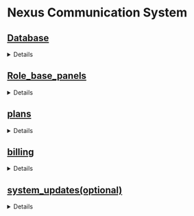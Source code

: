 # Nexus Communication System

## [Database](./database.md)

<details>
- Information Regarding the various plans
- Details of retail stores
- Details of the employees
- Details of customers, vendors are needed to be updated.
- Details of the orders generated
- Details of the products
- Details of the materials provided with the customer</details>



## [Role_base_panels](./roles.md)


<details>

### customer

- order place
- check status of order
- can do payment

### role wise employee credentials

#### admin

- Adding new plans.
- Updating existing plans.
- Removing plans that are no longer offered.
- Searching for specific plans or their details.

#### accounts dept. ppl

- manage the bills and their details

#### tech support dept. ppl

##### Order Tracking:

- monitor orders placed by customers.

##### Order Status Update:

- update the status of orders, indicating if the location is suitable for a connection or if the connection has been provided.

##### Creating New Connections:

- When an order is feasible, they create new connections for customers.

##### Deactivating Connections:

- can temporarily or permanently disable connections if needed.

##### Equipment Management:

- maintain details about products and equipment used for the connections.

#### retail dept. ppl
##### In Summary:
- Read Orders.
- Read Customers.
- Read Connections.
- Read Charges.
- Read Bills.

##### Order Tracking:


- Status of these orders, whether they are feasible or not.
- Information on whether the customer received the connection or not.

##### Connection Details:

- Comprehensive details of all connections provided until the current date.
- Billing specifics concerning these connections, like total charges.
``
##### Payment Monitoring:

- Payment history related to the bills generated for these connections.
</details>

## [plans](./plans.md)

<details>

1.  Security Deposit: It is the charge that will be refunded back to the customer during the time of withdrawal or cancellation. In general it will be charged as follows for the type of the connection

    - Dial–Up Connection : 325$
    - Broad Band Connection : 500$
    - LandLine Connection : 250$

2.  Dial – Up Connection :

    - Hourly Basis

      - 10 Hrs. – 50$ (validity is for one Month)
      - 30 Hrs. – 130$ (validity is for 3 Months)
      - 60 Hrs. – 260$ (validity is for 6 Months)

    - Unlimited 28Kbps.

      - Monthly – 75$
      - Quarterly – 150$

    - Unlimited 56 Kbps.
      - Monthly – 100$
      - Quarterly – 180$

3.  Broad Band Connection

    - Hourly Basis

      - 30 Hrs. – 175$ (validity is for 1 Month)
      - 60 Hrs. – 315$ (validity is for 6 Months)

    - Unlimited 64Kbps.

      - Monthly – 225$
      - Quarterly – 400$

    - Unlimited 128 Kbps.
      - Monthly – 350$
      - Quarterly – 445$

4.  Land Line Connection

        - Local Plan = Rental + Call charges

            + Unlimited + 75$ (Valid for an year and this is the rental) . The call charges are like this : 55cents / minute
            + Monthly Plan – 35$ (Valid for a month and this is the rental) . The call charges are like this : 75cents / minute

        - STD Plan :

            + Monthly – 125$ (Valid for a month and this is the rental)

                The call charges are like this :

                Local : 70cents / minute
                STD : 2.25$ / minute
                Messaging For Mobiles : 1.00$ / Minute

            + Half + Yearly – 420$ (Valid for a month and this is the rental)

                The call charges are like this :

                Local : 60cents / minute
                STD : 2.00$ / minute
                Messaging For Mobiles : 1.15$ / Minute

            + Yearly – $ (Valid for an year and this is the rental)

                The call charges are like this :

                Local : 60cents / minute
                STD : 1.75$ / minute
                Messaging For Mobiles : 1.25$ / Minute

                The service tax is as per the government (12.24%) on the whole bill generated and will be charged to the customer.

    </details>

## [billing](./bill-structure.md)

<details>
  
### Not Created yet

</details>

## [system_updates(optional)](./system-updates.md)

<details>

The system will regularly receive updates to include:

- New customer queries or requests.
- Addition of new products or services offered by Nexus.
- Keeping the system current with any changes or new developments within Nexus's services.</details>
